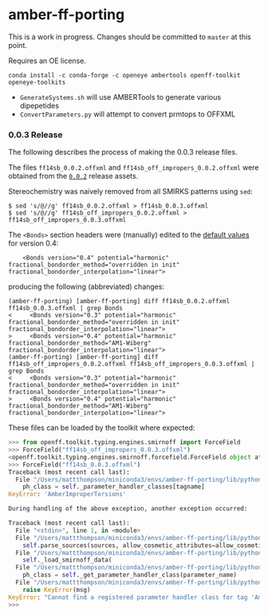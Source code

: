 # amber-ff-porting

This is a work in progress. Changes should be committed to `master` at this point.

Requires an OE license.

`conda install -c conda-forge -c openeye ambertools openff-toolkit openeye-toolkits`

* `GenerateSystems.sh` will use AMBERTools to generate various dipepetides
* `ConvertParameters.py` will attempt to convert prmtops to OFFXML


### 0.0.3 Release

The following describes the process of making the 0.0.3 release files.

The files `ff14sb_0.0.2.offxml` and `ff14sb_off_impropers_0.0.2.offxml` were obtained from the [`0.0.2`](https://github.com/openforcefield/amber-ff-porting/releases/tag/0.0.2) release assets.

Stereochemistry was naively removed from all SMIRKS patterns using `sed`:

```shell
$ sed 's/@//g' ff14sb_0.0.2.offxml > ff14sb_0.0.3.offxml
$ sed 's/@//g' ff14sb_off_impropers_0.0.2.offxml > ff14sb_off_impropers_0.0.3.offxml
```

The `<Bonds>` section headers were (manually) edited to the [default
values](https://openforcefield.github.io/standards/standards/smirnoff/#bonds) for version 0.4:

```
    <Bonds version="0.4" potential="harmonic" fractional_bondorder_method="overridden in init" fractional_bondorder_interpolation="linear">
```

producing the following (abbreviated) changes:

```
(amber-ff-porting) [amber-ff-porting] diff ff14sb_0.0.2.offxml ff14sb_0.0.3.offxml | grep Bonds
<     <Bonds version="0.3" potential="harmonic" fractional_bondorder_method="overridden in init" fractional_bondorder_interpolation="linear">
>     <Bonds version="0.4" potential="harmonic" fractional_bondorder_method="AM1-Wiberg" fractional_bondorder_interpolation="linear">
(amber-ff-porting) [amber-ff-porting] diff ff14sb_off_impropers_0.0.2.offxml ff14sb_off_impropers_0.0.3.offxml | grep Bonds
<     <Bonds version="0.3" potential="harmonic" fractional_bondorder_method="overridden in init" fractional_bondorder_interpolation="linear">
>     <Bonds version="0.4" potential="harmonic" fractional_bondorder_method="AM1-Wiberg" fractional_bondorder_interpolation="linear">
```

These files can be loaded by the toolkit where expected:

```python
>>> from openff.toolkit.typing.engines.smirnoff import ForceField
>>> ForceField("ff14sb_off_impropers_0.0.3.offxml")
<openff.toolkit.typing.engines.smirnoff.forcefield.ForceField object at 0x10b9abfd0>
>>> ForceField("ff14sb_0.0.3.offxml")
Traceback (most recent call last):
  File "/Users/mattthompson/miniconda3/envs/amber-ff-porting/lib/python3.9/site-packages/openff/toolkit/typing/engines/smirnoff/forcefield.py", line 1527, in _get_parameter_handler_class
    ph_class = self._parameter_handler_classes[tagname]
KeyError: 'AmberImproperTorsions'

During handling of the above exception, another exception occurred:

Traceback (most recent call last):
  File "<stdin>", line 1, in <module>
  File "/Users/mattthompson/miniconda3/envs/amber-ff-porting/lib/python3.9/site-packages/openff/toolkit/typing/engines/smirnoff/forcefield.py", line 320, in __init__
    self.parse_sources(sources, allow_cosmetic_attributes=allow_cosmetic_attributes)
  File "/Users/mattthompson/miniconda3/envs/amber-ff-porting/lib/python3.9/site-packages/openff/toolkit/typing/engines/smirnoff/forcefield.py", line 873, in parse_sources
    self._load_smirnoff_data(
  File "/Users/mattthompson/miniconda3/envs/amber-ff-porting/lib/python3.9/site-packages/openff/toolkit/typing/engines/smirnoff/forcefield.py", line 1006, in _load_smirnoff_data
    ph_class = self._get_parameter_handler_class(parameter_name)
  File "/Users/mattthompson/miniconda3/envs/amber-ff-porting/lib/python3.9/site-packages/openff/toolkit/typing/engines/smirnoff/forcefield.py", line 1535, in _get_parameter_handler_class
    raise KeyError(msg)
KeyError: "Cannot find a registered parameter handler class for tag 'AmberImproperTorsions'\nKnown parameter handler class tags are odict_keys(['Constraints', 'Bonds', 'Angles', 'ProperTorsions', 'ImproperTorsions', 'GBSA', 'vdW', 'Electrostatics', 'LibraryCharges', 'ToolkitAM1BCC', 'ChargeIncrementModel', 'VirtualSites'])"
>>>
```
